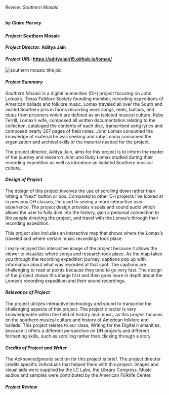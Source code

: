 ###### Review: _Southern Mosaic_
##### by Claire Harvey

#### _Project:_ Southern Mosaic
#### _Project Director:_ Aditya Jain
#### _Project URL:_ https://adityajain15.github.io/lomax/  

![southern mosaic title pic](https://cbharveydh.github.io/Writing-for-the-Digital-Humanities/images/southernmosaic1.png)

#### _Project Summary_ 
_Southern Mosaic_ is a digital humanities (DH)  project focusing on John Lomax’s, Texas Folklore Society founding member, recording expeditions of American ballads and folklore music. Lomax traveled all over the South and visited Southern prison farms recording work songs, reels, ballads, and blues from prisoners which are defined as an isolated musical culture. Ruby Terrill, Lomax’s wife, composed all written documentation relating to the collection, cataloged the contents of each disc, transcribed song lyrics and composed nearly 307 pages of field notes. John Lomax consumed the knowledge of material he was seeking and ruby Lomax consumed the organization and archival skills of the material needed for the project. 

The project director, Aditya Jain, aims for this project is to inform the reader of the journey and research John and Ruby Lomax studied during their recording expedition as well as introduce an isolated Southern musical culture. .


#### _Design of Project_
The design of this project involves the use of scrolling down rather than hitting a “Next” button or box. Compared to other DH projects I’ve looked at in previous DH classes, I’m used to seeing a more interactive user experience. The project design provides visuals and sound audio which allows the user to fully dive into the history, gain a personal connection to the people directing the project, and travel with the Lomax’s through their recording expedition.

This project also includes an interactive map that shows where the Lomax’s traveled and where certain music recordings took place.

I really enjoyed this interactive image of the project because it allows the viewer to visualize where songs and research took place. As the map takes you through the recording expedition journey, captions pop up with information about what was recorded at that spot. The captions are challenging to read at points because they tend to go very fast. The design of the project shows this image first and then goes more in depth about the Lomax’s recording expedition and their sound recordings.

#### _Relevance of Project_
The project utilizes interactive technology and sound to transcribe the challenging aspects of this project. The project director is very knowledgeable within the field of history and music, as this project focuses on the southern musical culture and history of American folklore and ballads. This project relates to our class, Writing for the Digital Humanities, because it offers a different perspective on DH projects and different formatting skills, such as scrolling rather than clicking through a story. 


#### _Credits of Project and Writer_
The Acknowledgments section for this project is brief. The project director credits specific individuals that helped them with this project. Images and visual aids were supplied by the LC Labs, the Library Congress. Music audios and samples were contributed by the American Folklife Center.


#### _Project Review_ 
